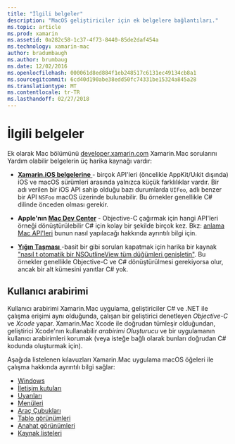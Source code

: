 ```yaml
---
title: "İlgili belgeler"
description: "MacOS geliştiriciler için ek belgelere bağlantıları."
ms.topic: article
ms.prod: xamarin
ms.assetid: 0a282c58-1c37-4f73-8440-85de2daf454a
ms.technology: xamarin-mac
author: bradumbaugh
ms.author: brumbaug
ms.date: 12/02/2016
ms.openlocfilehash: 000061d8ed884f1eb248517c6131ec49134cb8a1
ms.sourcegitcommit: 6cd40d190abe38edd50fc74331be15324a845a28
ms.translationtype: MT
ms.contentlocale: tr-TR
ms.lasthandoff: 02/27/2018
---
```

# <a name="related-documentation"></a>İlgili belgeler

Ek olarak Mac bölümünü [developer.xamarin.com](~/mac/get-started/index.md) Xamarin.Mac sorularını Yardım olabilir belgelerin üç harika kaynağı vardır:

- [**Xamarin.iOS belgelerine** ](~/ios/get-started/index.md) - birçok API'leri (öncelikle AppKit/Uıkit dışında) iOS ve macOS sürümleri arasında yalnızca küçük farklılıklar vardır. Bir adı verilen bir iOS API sahip olduğu bazı durumlarda `UIFoo`, adlı benzer bir API `NSFoo` macOS üzerinde bulunabilir. Bu örnekler genellikle C# dilinde önceden olması gerekir.

- **Apple'nın [Mac Dev Center](https://developer.apple.com/devcenter/mac/)**  - Objective-C çağırmak için hangi API'leri örneği dönüştürülebilir C# için kolay bir şekilde birçok kez. Bkz: [anlama Mac API'leri](~/mac/app-fundamentals/mac-apis.md) bunun nasıl yapılacağı hakkında ayrıntılı bilgi için.

- [**Yığın Taşması** ](http://stackoverflow.com/) -basit bir gibi soruları kapatmak için harika bir kaynak ["nasıl t otomatik bir NSOutlineView tüm düğümleri genişletin"](http://stackoverflow.com/questions/519751/nsoutlineview-auto-expand-all-nodes). Bu örnekler genellikle Objective-C ve C# dönüştürülmesi gerekiyorsa olur, ancak bir alt kümesini yanıtlar C# yok.

## <a name="user-interface"></a>Kullanıcı arabirimi

Kullanıcı arabirimi Xamarin.Mac uygulama, geliştiriciler C# ve .NET ile çalışma erişimi aynı olduğunda, çalışan bir geliştirici denetleyen *Objective-C* ve *Xcode* yapar. Xamarin.Mac Xcode ile doğrudan tümleşir olduğundan, geliştirici Xcode'nın kullanabilir _arabirimi Oluşturucu_ ve bir uygulamanın kullanıcı arabirimleri korumak (veya isteğe bağlı olarak bunları doğrudan C# kodunda oluşturmak için).

Aşağıda listelenen kılavuzları Xamarin.Mac uygulama macOS öğeleri ile çalışma hakkında ayrıntılı bilgi sağlar:

- [Windows](~/mac/user-interface/window.md)
- [İletişim kutuları](~/mac/user-interface/dialog.md)
- [Uyarıları](~/mac/user-interface/alert.md)
- [Menüleri](~/mac/user-interface/menu.md)
- [Araç Çubukları](~/mac/user-interface/toolbar.md)
- [Tablo görünümleri](~/mac/user-interface/table-view.md)
- [Anahat görünümleri](~/mac/user-interface/outline-view.md)
- [Kaynak listeleri](~/mac/user-interface/source-list.md)
